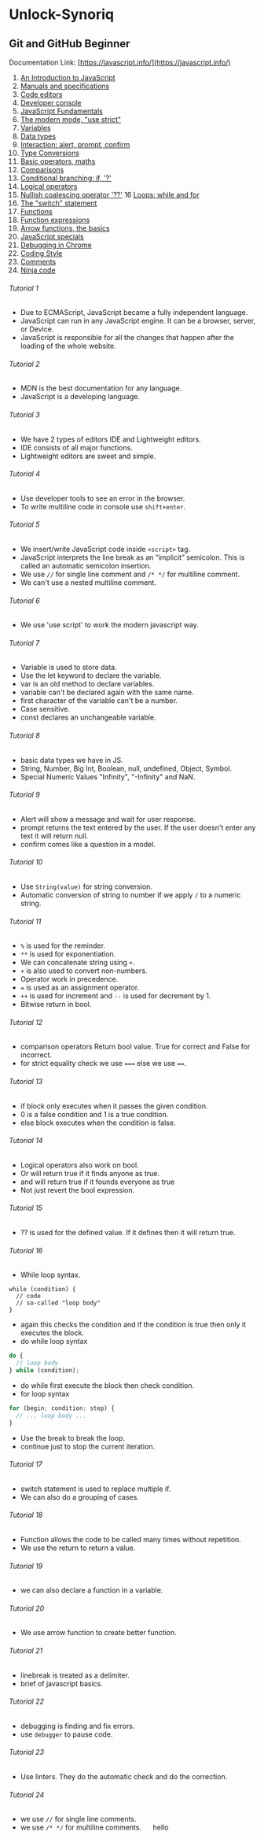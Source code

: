 # Unlock-Synoriq

## Git and GitHub Beginner
Documentation Link: [https://javascript.info/](https://javascript.info/)

1. [An Introduction to JavaScript](#tutorial-1)
2. [Manuals and specifications](#tutorial-2)
3. [Code editors](#tutorial-3)
4. [Developer console](#tutorial-4)
5. [JavaScript Fundamentals](#tutorial-5)
6. [The modern mode, "use strict"](#tutorial-6)
7. [Variables](#tutorial-7)
8. [Data types](#tutorial-8)
9. [Interaction: alert, prompt, confirm](#tutorial-9)
10. [Type Conversions](#tutorial-10)
11. [Basic operators, maths](#tutorial-11)
12. [Comparisons](#tutorial-12)
13. [Conditional branching: if, '?'](#tutorial-13)
14. [Logical operators](#tutorial-14)
15. [Nullish coalescing operator '??'](#tutorial-15)
16 [Loops: while and for](#tutorial-16)
17. [The "switch" statement](#tutorial-17)
18. [Functions](#tutorial-18)
19. [Function expressions](#tutorial-19)
20. [Arrow functions, the basics](#tutorial-20)
21. [JavaScript specials](#tutorial-21)
22. [Debugging in Chrome](#tutorial-22)
23. [Coding Style](#tutorial-23)
24. [Comments](#tutorial-24)
25. [Ninja code](#tutorial-25)
###### Tutorial 1
* Due to ECMAScript, JavaScript became a fully independent language.
* JavaScript can run in any JavaScript engine. It can be a browser, server, or Device.
* JavaScript is responsible for all the changes that happen after the loading of the whole website.
###### Tutorial 2
* MDN is the best documentation for any language.
* JavaScript is a developing language.
###### Tutorial 3
* We have 2 types of editors IDE and Lightweight editors.
* IDE consists of all major functions.
* Lightweight editors are sweet and simple.
###### Tutorial 4
* Use developer tools to see an error in the browser.
* To write multiline code in console use `shift+enter`.
###### Tutorial 5
* We insert/write JavaScript code inside `<script>` tag.
* JavaScript interprets the line break as an “implicit” semicolon. This is called an automatic semicolon insertion.
* We use `//` for single line comment and `/* */` for multiline comment.
* We can't use a nested multiline comment.
###### Tutorial 6
* We use 'use script' to work the modern javascript way.
###### Tutorial 7
* Variable is used to store data.
* Use the let keyword to declare the variable.
* var is an old method to declare variables.
* variable can't be declared again with the same name.
* first character of the variable can't be a number.
* Case sensitive.
* const declares an unchangeable variable.
###### Tutorial 8
* basic data types we have in JS.
* String, Number, Big Int, Boolean, null, undefined, Object, Symbol.
* Special Numeric Values "Infinity", "-Infinity" and NaN.
###### Tutorial 9
* Alert will show a message and wait for user response.
* prompt returns the text entered by the user. If the user doesn't enter any text it will return null.
* confirm comes like a question in a model.
###### Tutorial 10
* Use `String(value)` for string conversion.
* Automatic conversion of string to number if we apply `/` to a numeric string.
###### Tutorial 11
* `%` is used for the reminder.
* `**` is used for exponentiation.
* We can concatenate string using `+`.
* `+` is also used to convert non-numbers.
* Operator work in precedence.
* `=` is used as an assignment operator.
* `++` is used for increment and `--` is used for decrement by 1.
* Bitwise return in bool.
###### Tutorial 12
* comparison operators Return bool value. True for correct and False for incorrect.
* for strict equality check we use `===` else we use `==`.
###### Tutorial 13
* if block only executes when it passes the given condition.
* 0 is a false condition and 1 is a true condition.
* else block executes when the condition is false.
###### Tutorial 14
* Logical operators also work on bool.
* Or will return true if it finds anyone as true.
* and will return true if it founds everyone as true
* Not just revert the bool expression.
###### Tutorial 15
* ?? is used for the defined value. If it defines then it will return true.
###### Tutorial 16
* While loop syntax.
```JS
while (condition) {
  // code
  // so-called "loop body"
}
```
* again this checks the condition and if the condition is true then only it executes the block.
* do while loop syntax
```js
do {
  // loop body
} while (condition);
```
* do while first execute the block then check condition.
* for loop syntax
```js
for (begin; condition; step) {
  // ... loop body ...
}
```
* Use the break to break the loop.
* continue just to stop the current iteration.
###### Tutorial 17
* switch statement is used to replace multiple if.
* We can also do a grouping of cases.
###### Tutorial 18
* Function allows the code to be called many times without repetition.
* We use the return to return a value.
###### Tutorial 19
* we can also declare a function in a variable.
###### Tutorial 20
* We use arrow function to create better function.
###### Tutorial 21
* linebreak is treated as a delimiter.
* brief of javascript basics.
###### Tutorial 22
* debugging is finding and fix errors.
* use `debugger` to pause code.
###### Tutorial 23
* Use linters. They do the automatic check and do the correction.
###### Tutorial 24
* we use `//` for single line comments.
* we use `/* */` for multiline comments.
&nbsp;&nbsp;&nbsp;&nbsp; hello
